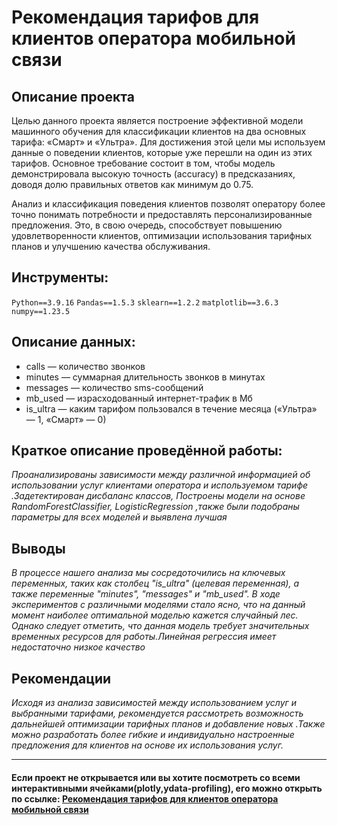 # Рекомендация тарифов для клиентов оператора мобильной связи

## Описание проекта

Целью данного проекта является построение эффективной модели машинного обучения для классификации клиентов на два основных тарифа: «Смарт» и «Ультра». Для достижения этой цели мы используем данные о поведении клиентов, которые уже перешли на один из этих тарифов. Основное требование состоит в том, чтобы модель демонстрировала высокую точность (accuracy) в предсказаниях, доводя долю правильных ответов как минимум до 0.75.

Анализ и классификация поведения клиентов позволят оператору более точно понимать потребности и предоставлять персонализированные предложения. Это, в свою очередь, способствует повышению удовлетворенности клиентов, оптимизации использования тарифных планов и улучшению качества обслуживания.

## Инструменты:

`Python==3.9.16`
`Pandas==1.5.3`
`sklearn==1.2.2`
`matplotlib==3.6.3`
`numpy==1.23.5`

## Описание данных:

- сalls — количество звонков
- minutes — суммарная длительность звонков в минутах
- messages — количество sms-сообщений
- mb_used — израсходованный интернет-трафик в Мб
- is_ultra — каким тарифом пользовался в течение месяца («Ультра» — 1, «Смарт» — 0)

## Краткое описание проведённой работы:
<i> 
Проанализированы зависимости между различной информацией об использовании услуг клиентами оператора и используемом тарифе .Задетектирован дисбаланс классов, Построены модели на основе RandomForestClassifier, LogisticRegression ,также были подобраны параметры для всех моделей и выявлена лучшая </i>

## Выводы
<i>В процессе нашего анализа мы сосредоточились на ключевых переменных, таких как столбец "is_ultra" (целевая переменная), а также переменные "minutes", "messages" и "mb_used". В ходе экспериментов с различными моделями стало ясно, что на данный момент наиболее оптимальной моделью кажется случайный лес. Однако следует отметить, что данная модель требует значительных временных ресурсов для работы.Линейная регрессия имеет недостаточно низкое качество </i>

## Рекомендации
<i>Исходя из анализа зависимостей между использованием услуг и выбранными тарифами, рекомендуется рассмотреть возможность дальнейшей оптимизации тарифных планов и добавление новых .Также можно разработать более гибкие и индивидуально настроенные предложения для клиентов на основе их использования услуг.
</i>

---

#### Если проект не открывается или вы хотите посмотреть со всеми интерактивными ячейками(plotly,ydata-profiling), его можно открыть по ссылке: <a href='https://nbviewer.org/github/verydirtyhands/recommendation_of_tariffs/blob/main/p5f.ipynb'>Рекомендация тарифов для клиентов оператора мобильной связи</a>
